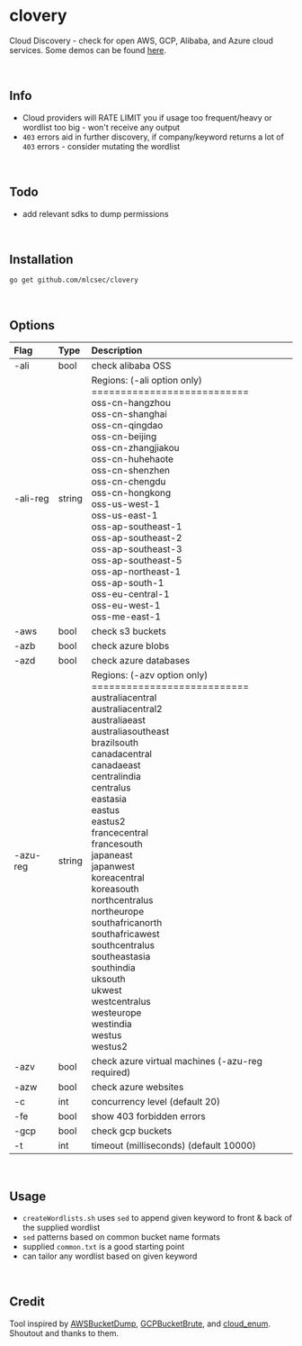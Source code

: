 # clovery
Cloud Discovery - check for open AWS, GCP, Alibaba, and Azure cloud services.  Some demos can be found [here](https://mlcsec.com/posts/release-clovery/).

<br>

## Info
* Cloud providers will RATE LIMIT you if usage too frequent/heavy or wordlist too big - won't receive any output
* `403` errors aid in further discovery, if company/keyword returns a lot of `403` errors - consider mutating the wordlist

<br>

## Todo
* add relevant sdks to dump permissions

<br>

## Installation
```
go get github.com/mlcsec/clovery
```

<br>

## Options
| Flag | Type |Description |
|:---  |:--- |:---         |
|-ali  |bool|check alibaba OSS|
|-ali-reg|string|Regions: (-ali option only)<br>===========================<br>oss-cn-hangzhou<br>oss-cn-shanghai<br>oss-cn-qingdao<br>oss-cn-beijing<br>oss-cn-zhangjiakou<br>oss-cn-huhehaote<br>oss-cn-shenzhen<br>oss-cn-chengdu<br>oss-cn-hongkong<br>oss-us-west-1<br>oss-us-east-1<br>oss-ap-southeast-1<br>oss-ap-southeast-2<br>oss-ap-southeast-3<br>oss-ap-southeast-5<br>oss-ap-northeast-1<br>oss-ap-south-1<br>oss-eu-central-1<br>oss-eu-west-1<br>oss-me-east-1|
|-aws  |bool|check s3 buckets|
|-azb  |bool|check azure blobs|
|-azd  |bool|check azure databases|
|-azu-reg|string|Regions: (-azv option only)<br>===========================<br>australiacentral<br>australiacentral2<br>australiaeast<br>australiasoutheast<br>brazilsouth<br>canadacentral<br>canadaeast<br>centralindia<br>centralus<br>eastasia<br>eastus<br>eastus2<br>francecentral<br>francesouth<br>japaneast<br>japanwest<br>koreacentral<br>koreasouth<br>northcentralus<br>northeurope<br>southafricanorth<br>southafricawest<br>southcentralus<br>southeastasia<br>southindia<br>uksouth<br>ukwest<br>westcentralus<br>westeurope<br>westindia<br>westus<br>westus2|
|-azv  |bool|check azure virtual machines (-azu-reg required)|
|-azw  |bool|check azure websites|
|-c    |int|concurrency level (default 20)|
|-fe   |bool|show 403 forbidden errors|
|-gcp  |bool|check gcp buckets|
|-t    |int|timeout (milliseconds) (default 10000)|


<br>

## Usage
* `createWordlists.sh` uses `sed` to append given keyword to front & back of the supplied wordlist
* `sed` patterns based on common bucket name formats
* supplied `common.txt` is a good starting point 
* can tailor any wordlist based on given keyword

<br>

## Credit
Tool inspired by [AWSBucketDump](https://github.com/jordanpotti/AWSBucketDump), [GCPBucketBrute](https://github.com/RhinoSecurityLabs/GCPBucketBrute), and [cloud_enum](https://github.com/initstring/cloud_enum).  Shoutout and thanks to them.
